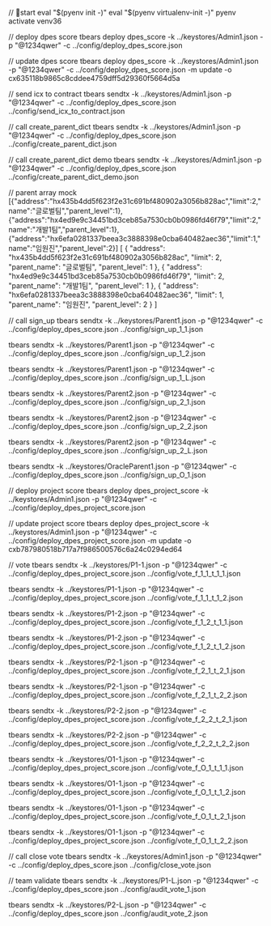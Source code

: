 // start
eval "$(pyenv init -)"
eval "$(pyenv virtualenv-init -)"
pyenv activate venv36

// deploy dpes score
tbears deploy dpes_score -k ../keystores/Admin1.json -p "@1234qwer" -c ../config/deploy_dpes_score.json

// update dpes score
tbears deploy dpes_score -k ../keystores/Admin1.json -p "@1234qwer" -c ../config/deploy_dpes_score.json -m update -o cx635118b9865c8cddee4759dff5d29360f5664d5a

// send icx to contract
tbears sendtx -k ../keystores/Admin1.json -p "@1234qwer" -c ../config/deploy_dpes_score.json ../config/send_icx_to_contract.json

// call create_parent_dict
tbears sendtx -k ../keystores/Admin1.json -p "@1234qwer" -c ../config/deploy_dpes_score.json ../config/create_parent_dict.json

// call create_parent_dict demo
tbears sendtx -k ../keystores/Admin1.json -p "@1234qwer" -c ../config/deploy_dpes_score.json ../config/create_parent_dict_demo.json

// parent array mock
[{"address":"hx435b4dd5f623f2e31c691bf480902a3056b828ac","limit":2,"name":"글로벌팀","parent_level":1},{"address":"hx4ed9e9c34451bd3ceb85a7530cb0b0986fd46f79","limit":2,"name":"개발1팀","parent_level":1},{"address":"hx6efa0281337beea3c3888398e0cba640482aec36","limit":1,"name":"임원진","parent_level":2}]
[
    {
        "address": "hx435b4dd5f623f2e31c691bf480902a3056b828ac",
        "limit": 2,
        "parent_name": "글로벌팀",
        "parent_level": 1
    },
    {
        "address": "hx4ed9e9c34451bd3ceb85a7530cb0b0986fd46f79",
        "limit": 2,
        "parent_name": "개발1팀",
        "parent_level": 1
    },
    {
        "address": "hx6efa0281337beea3c3888398e0cba640482aec36",
        "limit": 1,
        "parent_name": "임원진",
        "parent_level": 2
    }
]

// call sign_up
tbears sendtx -k ../keystores/Parent1.json -p "@1234qwer" -c ../config/deploy_dpes_score.json ../config/sign_up_1_1.json

tbears sendtx -k ../keystores/Parent1.json -p "@1234qwer" -c ../config/deploy_dpes_score.json ../config/sign_up_1_2.json

tbears sendtx -k ../keystores/Parent1.json -p "@1234qwer" -c ../config/deploy_dpes_score.json ../config/sign_up_1_L.json

tbears sendtx -k ../keystores/Parent2.json -p "@1234qwer" -c ../config/deploy_dpes_score.json ../config/sign_up_2_1.json

tbears sendtx -k ../keystores/Parent2.json -p "@1234qwer" -c ../config/deploy_dpes_score.json ../config/sign_up_2_2.json

tbears sendtx -k ../keystores/Parent2.json -p "@1234qwer" -c ../config/deploy_dpes_score.json ../config/sign_up_2_L.json

tbears sendtx -k ../keystores/OracleParent1.json -p "@1234qwer" -c ../config/deploy_dpes_score.json ../config/sign_up_O_1.json

// deploy project score
tbears deploy dpes_project_score -k ../keystores/Admin1.json -p "@1234qwer" -c ../config/deploy_dpes_project_score.json

// update project score
tbears deploy dpes_project_score -k ../keystores/Admin1.json -p "@1234qwer" -c ../config/deploy_dpes_project_score.json -m update -o cxb787980518b717a7f986500576c6a24c0294ed64

// vote
tbears sendtx -k ../keystores/P1-1.json -p "@1234qwer" -c ../config/deploy_dpes_project_score.json ../config/vote_f_1_1_t_1_1.json

tbears sendtx -k ../keystores/P1-1.json -p "@1234qwer" -c ../config/deploy_dpes_project_score.json ../config/vote_f_1_1_t_1_2.json

tbears sendtx -k ../keystores/P1-2.json -p "@1234qwer" -c ../config/deploy_dpes_project_score.json ../config/vote_f_1_2_t_1_1.json

tbears sendtx -k ../keystores/P1-2.json -p "@1234qwer" -c ../config/deploy_dpes_project_score.json ../config/vote_f_1_2_t_1_2.json

tbears sendtx -k ../keystores/P2-1.json -p "@1234qwer" -c ../config/deploy_dpes_project_score.json ../config/vote_f_2_1_t_2_1.json

tbears sendtx -k ../keystores/P2-1.json -p "@1234qwer" -c ../config/deploy_dpes_project_score.json ../config/vote_f_2_1_t_2_2.json

tbears sendtx -k ../keystores/P2-2.json -p "@1234qwer" -c ../config/deploy_dpes_project_score.json ../config/vote_f_2_2_t_2_1.json

tbears sendtx -k ../keystores/P2-2.json -p "@1234qwer" -c ../config/deploy_dpes_project_score.json ../config/vote_f_2_2_t_2_2.json

tbears sendtx -k ../keystores/O1-1.json -p "@1234qwer" -c ../config/deploy_dpes_project_score.json ../config/vote_f_O_1_t_1_1.json

tbears sendtx -k ../keystores/O1-1.json -p "@1234qwer" -c ../config/deploy_dpes_project_score.json ../config/vote_f_O_1_t_1_2.json

tbears sendtx -k ../keystores/O1-1.json -p "@1234qwer" -c ../config/deploy_dpes_project_score.json ../config/vote_f_O_1_t_2_1.json

tbears sendtx -k ../keystores/O1-1.json -p "@1234qwer" -c ../config/deploy_dpes_project_score.json ../config/vote_f_O_1_t_2_2.json

// call close vote
tbears sendtx -k ../keystores/Admin1.json -p "@1234qwer" -c ../config/deploy_dpes_score.json ../config/close_vote.json

// team validate
tbears sendtx -k ../keystores/P1-L.json -p "@1234qwer" -c ../config/deploy_dpes_score.json ../config/audit_vote_1.json

tbears sendtx -k ../keystores/P2-L.json -p "@1234qwer" -c ../config/deploy_dpes_score.json ../config/audit_vote_2.json
